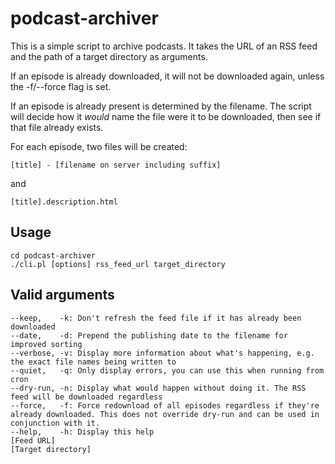 podcast-archiver
================
This is a simple script to archive podcasts. It takes the URL of an RSS feed and the path of a target directory as arguments.

If an episode is already downloaded, it will not be downloaded again, unless the -f/--force flag is set.

If an episode is already present is determined by the filename. The script will decide how it _would_ name the file were it to be  downloaded, then see if that file already exists.


For each episode, two files will be created:

    [title] - [filename on server including suffix]

and

    [title].description.html
    

Usage
-----
    cd podcast-archiver
    ./cli.pl [options] rss_feed_url target_directory
    
    
Valid arguments
---------------
    --keep,    -k: Don't refresh the feed file if it has already been downloaded
    --date,    -d: Prepend the publishing date to the filename for improved sorting
    --verbose, -v: Display more information about what's happening, e.g. the exact file names being written to
    --quiet,   -q: Only display errors, you can use this when running from cron
    --dry-run, -n: Display what would happen without doing it. The RSS feed will be downloaded regardless
    --force,   -f: Force redownload of all episodes regardless if they're already downloaded. This does not override dry-run and can be used in conjunction with it.
    --help,    -h: Display this help
    [Feed URL]
    [Target directory]